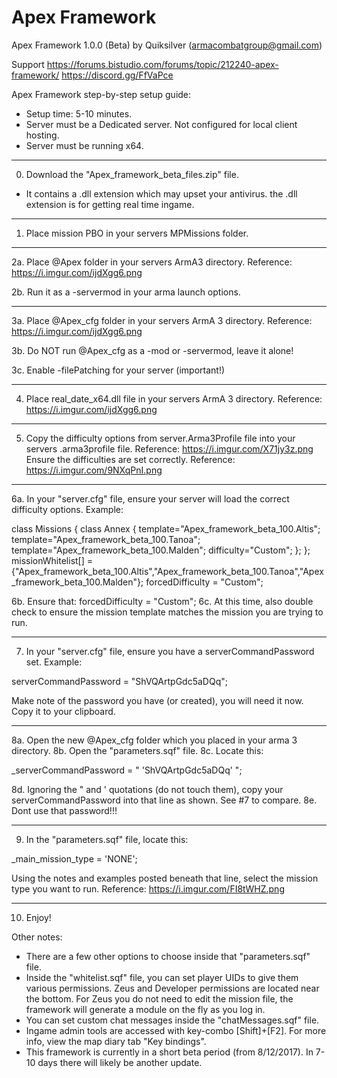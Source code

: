 # Apex Framework 

Apex Framework 1.0.0 (Beta) by Quiksilver      (armacombatgroup@gmail.com)

Support
https://forums.bistudio.com/forums/topic/212240-apex-framework/
https://discord.gg/FfVaPce

Apex Framework step-by-step setup guide:

* Setup time: 5-10 minutes.
* Server must be a Dedicated server. Not configured for local client hosting.
* Server must be running x64.
_______________
0. Download the "Apex_framework_beta_files.zip" file.

* It contains a .dll extension which may upset your antivirus. the .dll extension is for getting real time ingame.

_______________
1. Place mission PBO in your servers MPMissions folder.


_______________
2a. Place @Apex folder in your servers ArmA3 directory. Reference: https://i.imgur.com/ijdXgg6.png

2b. Run it as a -servermod in your arma launch options.

_______________
3a. Place @Apex_cfg folder in your servers ArmA 3 directory. Reference: https://i.imgur.com/ijdXgg6.png

3b. Do NOT run @Apex_cfg as a -mod or -servermod, leave it alone!

3c. Enable -filePatching for your server (important!)
_______________
4. Place    real_date_x64.dll     file in your servers ArmA 3 directory. Reference: https://i.imgur.com/ijdXgg6.png


_______________
5. Copy the difficulty options from   server.Arma3Profile file into your servers .arma3profile file.  Reference:   https://i.imgur.com/X71jy3z.png
Ensure the difficulties are set correctly. Reference:   https://i.imgur.com/9NXqPnI.png


_______________
6a. In your "server.cfg" file, ensure your server will load the correct difficulty options. Example:


class Missions {
	class Annex {
		template="Apex_framework_beta_100.Altis";
		template="Apex_framework_beta_100.Tanoa";
		template="Apex_framework_beta_100.Malden";
		difficulty="Custom";
	};
};
missionWhitelist[] = {"Apex_framework_beta_100.Altis","Apex_framework_beta_100.Tanoa","Apex_framework_beta_100.Malden"};
forcedDifficulty = "Custom";


6b. Ensure that:    forcedDifficulty = "Custom";
6c. At this time, also double check to ensure the mission template matches the mission you are trying to run.
_______________
7. In your "server.cfg" file, ensure you have a serverCommandPassword set. Example:

serverCommandPassword = "ShVQArtpGdc5aDQq";

Make note of the password you have (or created), you will need it now. Copy it to your clipboard.
_______________
8a. Open the new @Apex_cfg folder which you placed in your arma 3 directory.
8b. Open the "parameters.sqf" file.
8c. Locate this:


_serverCommandPassword = "
	'ShVQArtpGdc5aDQq'
";


8d. Ignoring the " and ' quotations (do not touch them), copy your serverCommandPassword into that line as shown. See #7 to compare.
8e. Dont use that password!!!
_______________
9. In the "parameters.sqf" file, locate this:

_main_mission_type = 'NONE';

Using the notes and examples posted beneath that line, select the mission type you want to run. Reference:   https://i.imgur.com/FI8tWHZ.png
_______________
10. Enjoy!


Other notes:

- There are a few other options to choose inside that "parameters.sqf" file.
- Inside the "whitelist.sqf" file, you can set player UIDs to give them various permissions. Zeus and Developer permissions are located near the bottom. For Zeus you do not need to edit the mission file, the framework will generate a module on the fly as you log in.
- You can set custom chat messages inside the "chatMessages.sqf" file.
- Ingame admin tools are accessed with key-combo [Shift]+[F2]. For more info, view the map diary tab "Key bindings".
- This framework is currently in a short beta period (from 8/12/2017). In 7-10 days there will likely be another update.



